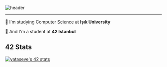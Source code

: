 ![header](https://capsule-render.vercel.app/api?type=waving&color=0:1F51FF,100:13294B&text=Hi,%20I%27m%20Efe!%20%F0%9F%91%8B&animation=scaleIn&height=200&&fontSize=24&fontAlignY=40&fontAlign=50&fontColor=FFFFFF)

-----
🌱 I'm studying Computer Science at **Işık University**

🌱 And I'm a student at **42 Istanbul**

42 Stats
-----
[![yataseve's 42 stats](https://badge42.vercel.app/api/v2/cl63d3av7000609l8ffqyhkze/stats?cursusId=21&coalitionId=230)](https://github.com/JaeSeoKim/badge42)


<!--
**EEXimium/EEXimium** is a ✨ _special_ ✨ repository because its `README.md` (this file) appears on your GitHub profile.

Here are some ideas to get you started:

- 🔭 I’m currently working on ...
- 🌱 I’m currently learning ...
- 👯 I’m looking to collaborate on ...
- 🤔 I’m looking for help with ...
- 💬 Ask me about ...
- 📫 How to reach me: ...
- 😄 Pronouns: ...
- ⚡ Fun fact: ...
-->
